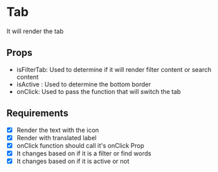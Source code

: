 # Tab
It will render the tab

## Props
* isFilterTab: Used to determine if it will render filter content or search content
* isActive : Used to determine the bottom border
* onClick: Used to pass the function that will switch the tab

## Requirements
* [X] Render the text with the icon
* [X] Render with translated label
* [X] onClick function should call it's onClick Prop
* [X] It changes based on if it is a filter or find words
* [X] It changes based on if it is active or not
